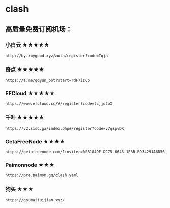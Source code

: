 # clash

## 高质量免费订阅机场：
### 小白云 ★★★★★
```
http://by.xbygood.xyz/auth/register?code=Tqja
```
### 奇点 ★★★★★
```
https://t.me/qdyun_bot?start=rdF7izCp
```
### EFCloud ★★★★★
```
https://www.efcloud.cc/#/register?code=tcjjo2oX
```
### 千叶 ★★★★★
```
https://v2.sisc.ga/index.php#/register?code=v7qspvDR
```
### GetaFreeNode ★★★★
```
https://getafreenode.com/?inviter=0E81849E-DC75-6643-1E8B-B934291A6D56
```
### Paimonnode ★★★
```
https://pre.paimon.gq/clash.yaml
```
### 狗买 ★★★
```
https://goumaituijian.xyz/
```
